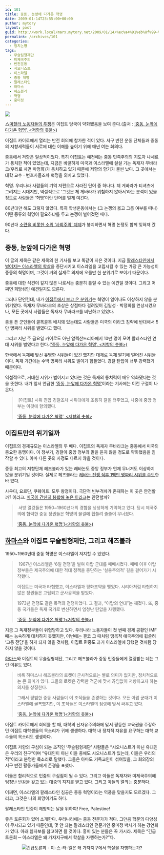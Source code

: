 ```yaml
---
id: 101
title: 중동, 눈앞에 다가온 혁명
date: 2009-01-14T23:55:00+00:00
author: mytory
layout: post
guid: http://work.local/marx.mytory.net/2009/01/14/%ec%a4%91%eb%8f%99-%eb%88%88%ec%95%9e%ec%97%90-%eb%8b%a4%ea%b0%80%ec%98%a8-%ed%98%81%eb%aa%85/
permalink: /archives/101
categories:
  - 정치논평
tags:
  - 무슬림형제단
  - 미제국주의
  - 반전운동
  - 시오니스트
  - 이스라엘
  - 중동 혁명
  - 팔레스타인
  - 하마스
  - 헤즈볼라
  - 혁명
  - 홍미정
---
```

<div class="imageblock">
  <img src="http://cfs12.tistory.com/image/36/tistory/2009/01/14/22/56/496def090d190" /></p> 
  
  <p class="cpa1">
    △<a href="http://wspaper.org/0_view.php?urn=cor12-1-egypt-gaza-protest" target="_blank" title="이집트에서는 반전 시위가 반정부 시위로 나아가고 있다">마할라 노동자들의 투쟁</a>은 이집트 당국이 약화됐음을 보여 준다.(출처 : <a href="http://wspaper.org/0_view.php?urn=cor12-midle-east-revolution" target="_blank">‘중동, 눈앞에 다가온 혁명’, &lt;저항의 촛불&gt;)</a>
  </p>
</div>

이집트 카이로에서 열리는 반전 회의에 참가한 적이 있다. 서구 반전 운동 단체들과 중동의 저항세력들이 서로에 대한 이해를 높이기 위해 매년 여는 회의다.

중동에서 저항은 일상적이었다. 특히 이집트는 예전에는 중동 민족주의의 지도자 나세르가 통치한 적이 있었는데, 지금은 비굴하게 미국과 이스라엘에 설설 기는 독재자 무바라크(우리로 치면 박정희)가 통치하고 있기 때문에 저항의 향기가 물씬 났다. 그 곳에서는 대학 교수ㆍ변호사들조차 혁명을 외치고 있었다.

혁명. 우리나라&nbsp;사람들의 기억 저편으로 사라진 단어 중 하나다. 체 게바라가 티셔츠에 그려지는 시대지만, 역설적으로 ‘그것은 체 게바라가 위험하지 않아서’라는 분석이 있을 정도로 사람들은 ‘혁명’이란 단어를 멀게 여긴다.

80년대만 해도 그렇지 않았다. 특히 학생운동에서는 (그 논쟁의 옳고 그름 여부를 떠나) 어떤 종류의 혁명이 필요하냐를 두고 논쟁이 벌어졌던 때다.

90년대 <a href="http://wspaper.org/0_view.php?urn=urn:newsml:counterfire.or.kr:20040717T000000%2B0900:w4.0-67" target="_blank" title="소련 붕괴 10주년 ─ 동구권의 대변동">소련을 비롯한 소위 ‘사회주의’ 체제</a>가 붕괴하면서 혁명 논쟁도 함께 잊혀져 갔다.

## 중동, 눈앞에 다가온 혁명

이 글의 제목은 같은 제목의 한 기사를 보고 똑같이 지은 것이다. 지금 <a href="http://wspaper.org/0_view.php?urn=cor12-israeli-yaman" target="_blank" title="이-스-라-엘의 야만이 속속들이 밝혀지다">팔레스타인에서 벌어지는 이스라엘의 학살</a>을 중단시키고 이스라엘을 고립시킬 수 있는 가장 큰 가능성이 중동의 혁명이며, 그것이 거의 실제로 의제에 오를만 한 분위기로 보이기 때문이다.

중동에 대한 식견이 깊지 않은 나로서는 충분히 틀릴 수 있는 예견일 것이다. 그리고 어쩌면 희망섞인 예견일지도 모른다.

그러나 단언컨대, 내가 <a href="http://wspaper.org/0_view.php?urn=urn:newsml:counterfire.or.kr:20050413T000000%2B0900:d53-1370:1U" target="_blank" title="중동의 민주 항쟁들">이집트에서 보고 온 분위기</a>는 혁명이 일어나도 이상하지 않을 분위기였다. 독재자 무바라크의 초상은 상점마다 걸려있어 김일성ㆍ박정희를 연상시켰으나, 모든 곳에서 사람들은 독재자 무바라크를 비난하고 있었다.

총을 든 군인들이 골목골목 배치돼 있는데도 사람들은 미국의 이라크 침략에 반대해서 5만 명짜리 시위를 벌였다고 했다.

그리고 지난 주 금요일 카이로도 아닌 알렉산드리아에서 10만 명이 모여 팔레스타인 연대 시위를 벌였다고 한다.(<a href="http://wspaper.org/0_view.php?urn=cor12-midle-east-revolution" target="_blank">‘중동, 눈앞에 다가온 혁명’, &lt;저항의 촛불&gt;)</a>

한국에서 독재에 맞선 유명한 시위들이 있긴 했지만 대체로 독재 말기에 벌어진 시위들이다. 독재 기간에는 수백 명짜리 시위도 벌이기 힘들었다. 경찰 탄압이 너무 강력했기 때문이다.

역설적으로, 거대한 시위가 벌어지고 있다는 것은 독재의 통치력이 매우 약화됐다는 것을 뜻한다. 내가 앞서 언급한 <a href="http://wspaper.org/0_view.php?urn=cor12-midle-east-revolution" target="_blank">‘중동, 눈앞에 다가온 혁명’</a>이라는 기사에는 이런 구절이 나온다. 

> &nbsp;[이집트] 시위 진압 경찰조차 시위대에게 조용히 길을 터주었고, 나중에 중앙 정부는 이것에 항의했다.
> 
> <p class="rep">
>   <a href="http://wspaper.org/0_view.php?urn=cor12-midle-east-revolution" target="_blank">‘중동, 눈앞에 다가온 혁명’, &lt;저항의 촛불&gt;</a>
> </p>

## 이집트만의 위기일까

이집트의 경제규모는 이스라엘의 두 배다. 이집트의 독재자 무바라크는 중동에서 미국의 중요한 동맹이다. 이 정부가, 경찰이 중앙 정부의 말을 듣지 않을 정도로 약화했음을 짐작할 수 있다. 아마 다른 곳의 사정도 다르지 않을 것이다. 

중동 최고의 저항단체 헤즈볼라가 있는 레바논도 중앙 정부가 언제 무너져도 이상하지 않을 분위기일 것이다. 실제로 헤즈볼라는 <a href="http://wspaper.org/0_view.php?urn=urn:newsml:counterfire.or.kr:20061205T183947%2B0900:c23-lebanon:1U" target="_blank" title="레바논 정치 위기 - 1백만 명이 친미 정부의 퇴진을 요구하다">레바논 전쟁 직후 1백만 명짜리 시위를 주도</a>한 바 있다.

사우디, 요르단, 쿠웨이트. 모두 왕정이다. 극단적 빈부격차가 존재하는 이 곳은 안전할까? 이라크. <a href="http://wspaper.org/0_view.php?urn=urn:newsml:counterfire.or.kr:20080918T083640%2B0900:cor05-iraq:1U" target="_blank" title="사이먼 아사프, 이라크 ─ 언론에 비친 모습과 배후의 진실">미국이 간신히 봉합해 놓은 이라크</a>는 안전할까?

> &nbsp;서방 열강들은 1950~1960년대의 경험을 생생하게 기억하고 있다. 당시 제국주의에 협력한 중동 정권들은 혁명의 물결에 휩쓸려 줄줄이 무너졌다.
> 
> <p class="rep">
>   <a href="http://wspaper.org/0_view.php?urn=cor12-midle-east-revolution" target="_blank">‘중동, 눈앞에 다가온 혁명’(&lt;저항의 촛불&gt;)<br /> </a>
> </p>

## <a href="http://wspaper.org/0_view.php?urn=cor12-tariq-ali" target="_blank" title="타리크 알리 ─ “왜 서방 열강들은 하-마-스를 제거하려 하는가?”">하마스</a>와 이집트 무슬림형제단, 그리고 헤즈볼라

1950~1960년대 중동 혁명은 이스라엘이 저지할 수 있었다.

> &nbsp;1967년 이스라엘은 ‘6일 전쟁’을 벌여 아랍 군대를 패배시켰다. 패배 이후 아랍 정부들은 제국주의에 대한 적대 정책을 중단하는 ‘실용주의적’ 길을 걸어가기 시작했다.
> 
> 이집트는 미국과 타협했고, 이스라엘과 평화조약을 맺었다. 시리아처럼 타협하지 않은 정권들은 고립되고 군사공격을 받았다.
> 
> 1973년 전쟁도 같은 목적의 전쟁이었다. 그 결과, “아랍의 연대”는 깨졌다. 또, 중동 국가들은 독재 국가로 변신하면서 엄청난 탄압을 자행했다.
> 
> <p class="rep">
>   <a href="http://wspaper.org/0_view.php?urn=cor12-midle-east-revolution" target="_blank">‘중동, 눈앞에 다가온 혁명’(&lt;저항의 촛불&gt;)<br /> </a>
> </p>

지금 그 독재정부들이 위협당하고 있다. 우리나라 노동자들이 첫 번째 경제 공황인 IMF 때는 능숙하게 대처하지 못했지만, 이번에는 결코 그 때처럼 맹목적 애국주의에 휩쓸려 ‘고통 전담’을 하게 되지 않을 것처럼, 이집트 민중도 과거 이스라엘에 당했던 것처럼 당하지 않을 것이다.

<a href="http://wspaper.org/0_view.php?urn=cor12-tariq-ali" target="_blank" title="타리크 알리 ─ “왜 서방 열강들은 하-마-스를 제거하려 하는가?”">하마스</a>와 이집트의 무슬림형제단, 그리고 헤즈볼라가 중동 민중들에게 열광받는 데는 그런 이유도 있다.

> 비록 하마스나 헤즈볼라의 로켓이 군사적으로는 별로 의미가 없지만, 정치적으로는 큰 의미가 있다. 그들의 로켓은 강력한 적군에 맞서 끊임없이 저항하고자 하는 의지를 상징한다.
> 
> 그래서 평범한 중동 사람들이 이 조직들을 존경하는 것이다. 모든 아랍 군대가 이스라엘에 굴복했지만, 이 조직들은 이스라엘의 점령에 맞서 싸우고 있다.
> 
> <p class="rep">
>   <a href="http://wspaper.org/0_view.php?urn=cor12-midle-east-revolution" target="_blank">‘중동, 눈앞에 다가온 혁명’(&lt;저항의 촛불&gt;)</a>
> </p>

이집트 카이로에서 회의를 할 때, 대학의 신자유주의화에 맞서 평등한 교육권을 주장하던 이집트 대학생들의 목소리가 귀에 생생하다. 대학 내 정치적 자유를 요구하는 대학 교수들의 목소리도 생생하다.

이집트 저항의 구심이 되는 조직인 ‘무슬림형제단’ 사람들은 “시오니스트가 아닌 유대인은 우리의 친구”이며 “유대인이 아닌 이들 중에도 시오니스트가 있는데, 이들은 우리의 적”이라고 분명한 목소리로 말했다. 그들은 아마도 기독교인이 섞여있을, 그 회의장의 서구&nbsp;반전 활동가들에게 존경을 표했다.

이들은 합리적으로 민중의 구심점이 될 수 있다. 그리고 이들은 독재자와 미제국주의에 엄청난 반감을 갖고 있는 대중의 지지를 받고 있다. 그리고 이들의 열의는 충분하다.

어쩌면, 이스라엘의 팔레스타인 침공은 중동 혁명이라는 역풍을 맞을지도 모르겠다. 그리고, 그것은 나의 희망이기도 하다.

팔레스타인 민중이 해방되는 날을 위하여! Free, Palestine!

<div class="gray-textbox">
  <p>
    좋은 토론회가 있어 소개한다. 우리나라에는 중동 전문가가 적다. 그만큼 학문의 다양성이 무시되고 있기 때문인데, 몇 안 되는 팔레스타인 전문가인 홍미정 박사가 하는 강연회가 있다. 아래 웹자보를 참고하면 될 것이다. 흥미 있는 분들은 꼭 가시라. 제목은 “긴급토론회 ─ 이스라엘은 왜 가자지구에서 학살을 자행하는가?”다.
  </p>
  
  <p style="text-align: center;">
    <img src="http://cfs14.tistory.com/image/5/tistory/2009/01/14/22/38/496deaba2bdf1" title="긴급토론회 - 이-스-라-엘은 왜 가자지구에서 학살을 자행하는가?" />
  </p>
</div>